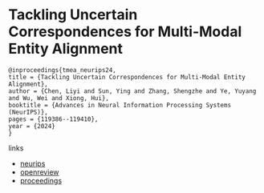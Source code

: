 # Tackling Uncertain Correspondences for Multi-Modal Entity Alignment

```
@inproceedings{tmea_neurips24,
title = {Tackling Uncertain Correspondences for Multi-Modal Entity Alignment},
author = {Chen, Liyi and Sun, Ying and Zhang, Shengzhe and Ye, Yuyang and Wu, Wei and Xiong, Hui},
booktitle = {Advances in Neural Information Processing Systems (NeurIPS)},
pages = {119386--119410},
year = {2024}
}
```

links
- [neurips](https://nips.cc/Conferences/2024/Schedule?showEvent=95783)
- [openreview](https://openreview.net/forum?id=IAse6CAG26)
- [proceedings](https://papers.nips.cc//paper_files/paper/2024/hash/d7ed243b13831bdd468f35039936bcef-Abstract-Conference.html)
